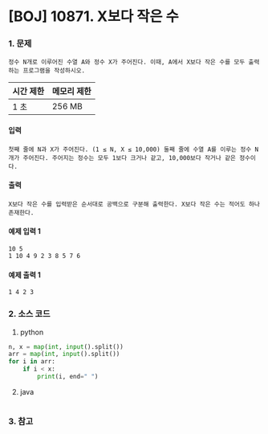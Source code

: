 # [BOJ] 10871. X보다 작은 수

### 1. 문제

``` 정수 N개로 이루어진 수열 A와 정수 X가 주어진다. 이때, A에서 X보다 작은 수를 모두 출력하는 프로그램을 작성하시오. ```

| 시간 제한 | 메모리 제한 |
|:------|:-------| 
| 1 초   | 256 MB |


#### 입력

``` 첫째 줄에 N과 X가 주어진다. (1 ≤ N, X ≤ 10,000) 둘째 줄에 수열 A를 이루는 정수 N개가 주어진다. 주어지는 정수는 모두 1보다 크거나 같고, 10,000보다 작거나 같은 정수이다. ```

#### 출력

``` X보다 작은 수를 입력받은 순서대로 공백으로 구분해 출력한다. X보다 작은 수는 적어도 하나 존재한다. ```


#### 예제 입력 1

```
10 5
1 10 4 9 2 3 8 5 7 6
```

#### 예제 출력 1

```
1 4 2 3
```



### 2. 소스 코드

1. python

```python
n, x = map(int, input().split())
arr = map(int, input().split())
for i in arr:
    if i < x:
        print(i, end=" ")
```

2. java

```java

```


### 3. 참고

```

```



